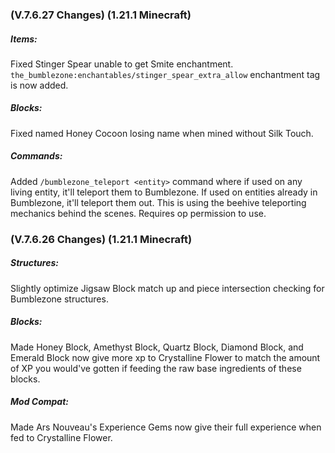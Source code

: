 ### **(V.7.6.27 Changes) (1.21.1 Minecraft)**

##### Items:
Fixed Stinger Spear unable to get Smite enchantment. `the_bumblezone:enchantables/stinger_spear_extra_allow` enchantment tag is now added.

##### Blocks:
Fixed named Honey Cocoon losing name when mined without Silk Touch.

##### Commands:
Added `/bumblezone_teleport <entity>` command where if used on any living entity, it'll teleport them to Bumblezone.
 If used on entities already in Bumblezone, it'll teleport them out.
 This is using the beehive teleporting mechanics behind the scenes. 
 Requires op permission to use.


### **(V.7.6.26 Changes) (1.21.1 Minecraft)**

##### Structures:
Slightly optimize Jigsaw Block match up and piece intersection checking for Bumblezone structures.

##### Blocks:
Made Honey Block, Amethyst Block, Quartz Block, Diamond Block, and Emerald Block now give more xp to Crystalline Flower 
 to match the amount of XP you would've gotten if feeding the raw base ingredients of these blocks.

##### Mod Compat:
Made Ars Nouveau's Experience Gems now give their full experience when fed to Crystalline Flower.
